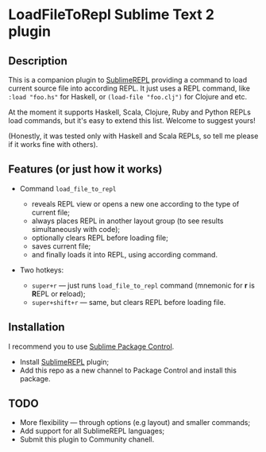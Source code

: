 # LoadFileToRepl Sublime Text 2 plugin

## Description

This is a companion plugin to [SublimeREPL](http://github.com/wuub/SublimeREPL) providing a command to load current source file into according REPL. It just uses a REPL command, like `:load "foo.hs"` for Haskell, or `(load-file "foo.clj")` for Clojure and etc.

At the moment it supports Haskell, Scala, Clojure, Ruby and Python REPLs load commands, but it's easy to extend this list. Welcome to suggest yours!

(Honestly, it was tested only with Haskell and Scala REPLs, so tell me please if it works fine with others).

## Features (or just how it works)

- Command `load_file_to_repl`
	* reveals REPL view or opens a new one according to the type of current file;
	* always places REPL in another layout group (to see results simultaneously with code);
	* optionally clears REPL before loading file;
	* saves current file;
	* and finally loads it into REPL, using according command.

- Two hotkeys:
	* `super+r` — just runs `load_file_to_repl` command (mnemonic for **r** is **R**EPL or **r**eload);
	* `super+shift+r` — same, but clears REPL before loading file.

## Installation

I recommend you to use [Sublime Package Control](http://wbond.net/sublime_packages/package_control).
* Install [SublimeREPL](http://github.com/wuub/SublimeREPL) plugin;
* Add this repo as a new channel to Package Control and install this package.

## TODO

* More flexibility — through options (e.g layout) and smaller commands;
* Add support for all SublimeREPL languages;
* Submit this plugin to Community chanell.